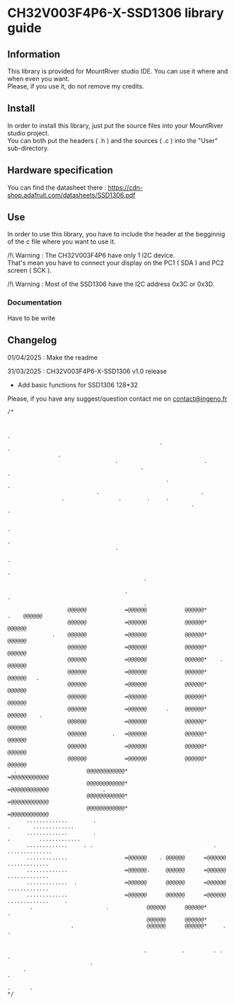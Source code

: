# CH32V003F4P6-X-SSD1306 library guide
## Information 
This library is provided for MountRiver studio IDE. You can use it where and when even you want.  
Please, if you use it, do not remove my credits.

## Install
In order to install this library, just put the source files into your MountRiver studio project.  
You can both put the headers ( .h ) and the sources ( .c ) into the "User" sub-directory.  

## Hardware specification

You can find the datasheet there : https://cdn-shop.adafruit.com/datasheets/SSD1306.pdf  

## Use 

In order to use this library, you have to include the header at the begginnig of the c file where you want to use it.  

/!\ Warning : The CH32V003F4P6 have only 1 I2C device.  
That's mean you have to connect your display on the PC1 ( SDA ) and PC2 screen ( SCK ).    

/!\ Warning : Most of the SSD1306 have the I2C address 0x3C or 0x3D.  

### Documentation  

Have to be write 

## Changelog


01/04/2025 : Make the readme

31/03/2025 : CH32V003F4P6-X-SSD1306 v1.0 release  
* Add basic functions for SSD1306 128*32

Please, if you have any suggest/question contact me on contact@ingeno.fr
```
/*
                                                                                                    
                                                                                                    
                                                                       .                            
                                                .                          .                        
                .                                                                                   
                                  .                           .                                     
                                          .                                                      .  
                                                  .                     .                           
                            .                                .                                      
                 .                 .        .     .                                                 
                                                          .                             .           
                                                                                                    
                                                                                       .            
                                                                                              .     
                                  .                                                                 
                                                                               .                    
                                                                                                  . 
                                           .                                                        
                                                                                                    
                                     .                                             .                
                                           .                                                        
                   @@@@@@            =@@@@@@            @@@@@@*       .    @@@@@@                   
                   @@@@@@            =@@@@@@            @@@@@@*            @@@@@@                   
              .    @@@@@@            =@@@@@@            @@@@@@*            @@@@@@                   
                   @@@@@@            =@@@@@@            @@@@@@*            @@@@@@                   
                   @@@@@@            =@@@@@@            @@@@@@*    .       @@@@@@                   
                   @@@@@@            =@@@@@@            @@@@@@*            @@@@@@   .               
                   @@@@@@            =@@@@@@            @@@@@@*            @@@@@@                   
                   @@@@@@            =@@@@@@            @@@@@@*            @@@@@@                   
                   @@@@@@            =@@@@@@      .     @@@@@@*            @@@@@@    .              
                   @@@@@@            =@@@@@@            @@@@@@*            @@@@@@                   
                   @@@@@@        .   =@@@@@@            @@@@@@*            @@@@@@                   
                   @@@@@@            =@@@@@@            @@@@@@*            @@@@@@                   
                   @@@@@@            =@@@@@@            @@@@@@*            @@@@@@                   
  .                      @@@@@@@@@@@@*                        =@@@@@@@@@@@@                         
                         @@@@@@@@@@@@*                        =@@@@@@@@@@@@                 .       
                         @@@@@@@@@@@@*                        =@@@@@@@@@@@@                         
                         @@@@@@@@@@@@*                        =@@@@@@@@@@@@                         
      .............        .                                             .       .............      
      .............        .                                           .         .............      
      .............     . .                                      .               ..............     
      .............                  =@@@@@@    . @@@@@@      =@@@@@@            .............      
      .............                  =@@@@@@.     @@@@@@      =@@@@@@            .............      
      .............  .               =@@@@@@      @@@@@@      =@@@@@@            .............      
      .............                  =@@@@@@      @@@@@@      =@@@@@@            .............     .
       .                       .            @@@@@@      @@@@@@*                          .          
                                            @@@@@@      @@@@@@*                                     
                    .                       @@@@@@      @@@@@@*     .            .                  
                                                                                                    
                                                                                                    
                                           .           .         . .        .                       
                          .                                                                         
     .                                                                   .                          
                                                                         .      .                   
*/
```
